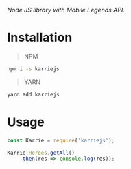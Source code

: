 _Node JS library with Mobile Legends API._

# Installation

> NPM
```sh
npm i -s karriejs
```
> YARN
```sh
yarn add karriejs
```

# Usage

```javascript
const Karrie = require('karriejs');

Karrie.Heroes.getAll()
	.then(res => console.log(res));
```
